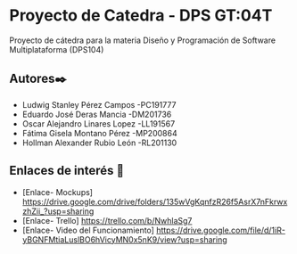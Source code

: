 # Proyecto de Catedra - DPS GT:04T
Proyecto de cátedra para la materia Diseño y Programación de Software Multiplataforma (DPS104)

## Autores✒️
* Ludwig Stanley Pérez Campos    -PC191777
* Eduardo José Deras Mancia      -DM201736
* Oscar Alejandro Linares Lopez  -LL191567
* Fátima Gisela Montano Pérez    -MP200864 
* Hollman Alexander Rubio León   -RL201130

## Enlaces de interés 👀

*  [Enlace- Mockups] https://drive.google.com/drive/folders/135wVgKqnfzR26f5AsrX7nFkrwxzhZii_?usp=sharing
*  [Enlace- Trello] https://trello.com/b/NwhlaSg7
*  [Enlace- Video del Funcionamiento] https://drive.google.com/file/d/1iR-yBGNFMtiaLuslBO6hVicyMN0x5nK9/view?usp=sharing
